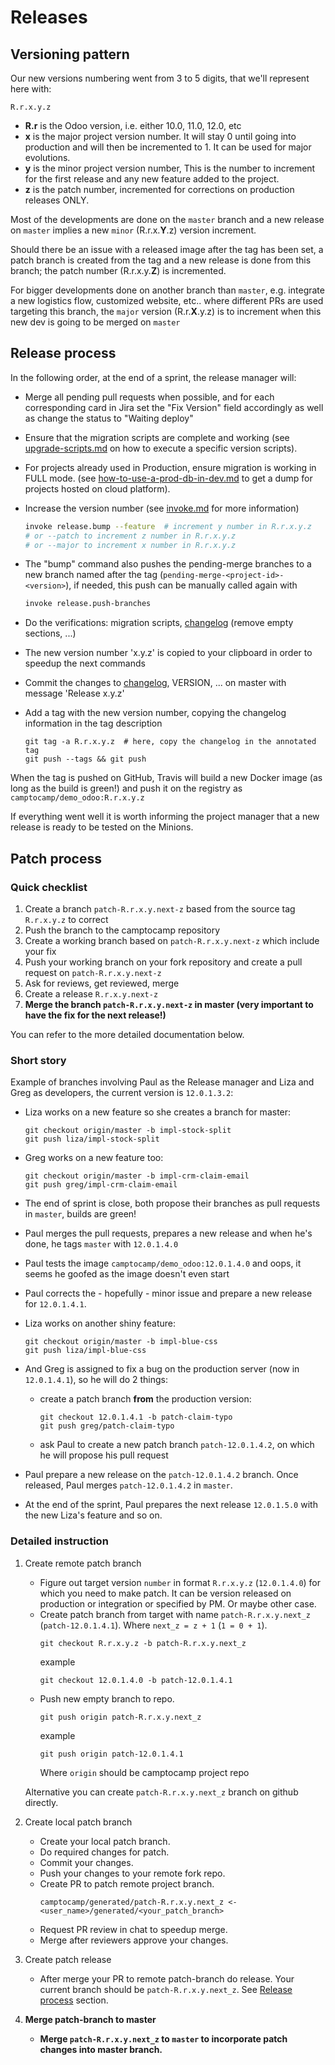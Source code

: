 <!--
This file has been generated with 'invoke project.sync'.
Do not modify. Any manual change will be lost.
Please propose your modification on
https://github.com/camptocamp/odoo-template instead.
-->
# Releases

## Versioning pattern

Our new versions numbering went from 3 to 5 digits, that we'll represent here with:

    R.r.x.y.z

* **R.r** is the Odoo version, i.e. either 10.0, 11.0, 12.0, etc
* **x** is the major project version number. It will stay 0 until going into
  production and will then be incremented to 1. It can be used for major
  evolutions.
* **y** is the minor project version number, This is the number to increment
  for the first release and any new feature added to the project.
* **z** is the patch number, incremented for corrections on production releases
  ONLY.

Most of the developments are done on the `master` branch and a new release on
`master` implies a new `minor` (R.r.x.**Y**.z) version increment.

Should there be an issue with a released image after the tag has been set, a
patch branch is created from the tag and a new release is done from this
branch; the patch number (R.r.x.y.**Z**) is incremented.

For bigger developments done on another branch than `master`, e.g. integrate a
new logistics flow, customized website, etc.. where different PRs are used
targeting this branch, the `major` version (R.r.**X**.y.z) is to increment
when this new dev is going to be merged on `master`


## Release process

In the following order, at the end of a sprint, the release manager will:

* Merge all pending pull requests when possible, and for each corresponding card in Jira set the "Fix Version" field accordingly as well as change the status to "Waiting deploy"

* Ensure that the migration scripts are complete and working (see [upgrade-scripts.md](upgrade-scripts.md#run-a-version-upgrade-again) on how to execute a specific version scripts).

* For projects already used in Production, ensure migration is working in FULL mode. (see [how-to-use-a-prod-db-in-dev.md](how-to-use-a-prod-db-in-dev.md) to get a dump for projects hosted on cloud platform).

* Increase the version number (see [invoke.md](invoke.md#releasebump) for more information)

  ```bash
  invoke release.bump --feature  # increment y number in R.r.x.y.z
  # or --patch to increment z number in R.r.x.y.z
  # or --major to increment x number in R.r.x.y.z
  ```

* The "bump" command also pushes the pending-merge branches to a new branch named after the tag (`pending-merge-<project-id>-<version>`), if needed, this push can be manually called again with

  ```bash
  invoke release.push-branches
  ```

* Do the verifications: migration scripts, [changelog](../HISTORY.rst) (remove empty sections, ...)

* The new version number 'x.y.z' is copied to your clipboard in order to speedup the next commands

* Commit the changes to [changelog](../HISTORY.rst), VERSION, ... on master with message 'Release x.y.z'

* Add a tag with the new version number, copying the changelog information in the tag description

  ```
  git tag -a R.r.x.y.z  # here, copy the changelog in the annotated tag
  git push --tags && git push
  ```

When the tag is pushed on GitHub, Travis will build a new Docker image (as
long as the build is green!) and push it on the registry as `camptocamp/demo_odoo:R.r.x.y.z`

If everything went well it is worth informing the project manager that a new release is ready to be tested on the Minions.


## Patch process

### Quick checklist

1. Create a branch `patch-R.r.x.y.next-z` based from the source tag `R.r.x.y.z` to
   correct
2. Push the branch to the camptocamp repository
3. Create a working branch based on `patch-R.r.x.y.next-z` which include your fix
4. Push your working branch on your fork repository and create a pull request
   on `patch-R.r.x.y.next-z`
5. Ask for reviews, get reviewed, merge
6. Create a release `R.r.x.y.next-z`
7. **Merge the branch `patch-R.r.x.y.next-z` in master (very important to have the
   fix for the next release!)**

You can refer to the more detailed documentation below.

### Short story

Example of branches involving Paul as the Release manager and Liza and Greg as
developers, the current version is `12.0.1.3.2`:

* Liza works on a new feature so she creates a branch for master:

    ```
    git checkout origin/master -b impl-stock-split
    git push liza/impl-stock-split
    ```

* Greg works on a new feature too:
    ```
    git checkout origin/master -b impl-crm-claim-email
    git push greg/impl-crm-claim-email
    ```
* The end of sprint is close, both propose their branches as pull requests in
    `master`, builds are green!
* Paul merges the pull requests, prepares a new release and when he's done, he
    tags `master` with `12.0.1.4.0`
* Paul tests the image `camptocamp/demo_odoo:12.0.1.4.0` and oops, it seems he
    goofed as the image doesn't even start
* Paul corrects the - hopefully - minor issue and prepare a new release for
    `12.0.1.4.1`.
* Liza works on another shiny feature:
    ```
    git checkout origin/master -b impl-blue-css
    git push liza/impl-blue-css
    ```
* And Greg is assigned to fix a bug on the production server (now in `12.0.1.4.1`),
    so he will do 2 things:
    * create a patch branch **from** the production version:
        ```
        git checkout 12.0.1.4.1 -b patch-claim-typo
        git push greg/patch-claim-typo
        ```
    * ask Paul to create a new patch branch `patch-12.0.1.4.2`, on which he will
        propose his pull request
* Paul prepare a new release on the `patch-12.0.1.4.2` branch. Once released, Paul merges `patch-12.0.1.4.2` in `master`.
* At the end of the sprint, Paul prepares the next release `12.0.1.5.0` with the new Liza's feature and so on.

### Detailed instruction

1. Create remote patch branch

    * Figure out target version `number` in format `R.r.x.y.z` (`12.0.1.4.0`) for which
        you need to make patch. It can be version released on production or
        integration or specified by PM. Or maybe other case.
    * Create patch branch from target with name `patch-R.r.x.y.next_z`
        (`patch-12.0.1.4.1`). Where `next_z = z + 1` (`1 = 0 + 1`).
        ```git
        git checkout R.r.x.y.z -b patch-R.r.x.y.next_z
        ```
        example
        ```git
        git checkout 12.0.1.4.0 -b patch-12.0.1.4.1
        ```
    * Push new empty branch to repo.
        ```git
        git push origin patch-R.r.x.y.next_z
        ```
        example
        ```git
        git push origin patch-12.0.1.4.1
        ```
        Where `origin` should be camptocamp project repo

    Alternative you can create `patch-R.r.x.y.next_z` branch on github directly.

2. Create local patch branch

    * Create your local patch branch.
    * Do required changes for patch.
    * Commit your changes.
    * Push your changes to your remote fork repo.
    * Create PR to patch remote project branch.
        ```git
        camptocamp/generated/patch-R.r.x.y.next_z <- <user_name>/generated/<your_patch_branch>
        ```
    * Request PR review in chat to speedup merge.
    * Merge after reviewers approve your changes.

3. Create patch release

    * After merge your PR to remote patch-branch do release.
        Your current branch should be `patch-R.r.x.y.next_z`.
        See [Release process](#release-process) section.

4. **Merge patch-branch to master**

    * **Merge `patch-R.r.x.y.next_z` to `master` to incorporate patch changes
        into master branch.**
